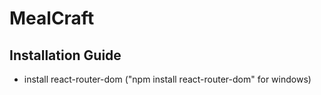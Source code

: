 # MealCraft

## Installation Guide
- install react-router-dom ("npm install react-router-dom" for windows)